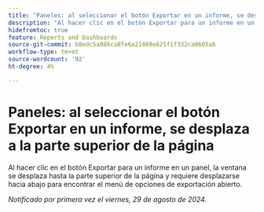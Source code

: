 ```yaml
---
title: "Paneles: al seleccionar el botón Exportar en un informe, se desplaza a la parte superior de la página"
description: "Al hacer clic en el botón Exportar para un informe en un panel, la ventana se desplaza hasta la parte superior de la página y requiere desplazarse hacia abajo para encontrar el menú de opciones de exportación abierto."
hidefromtoc: true
feature: Reports and Dashboards
source-git-commit: b8edc5a086ca8fe6a21469e625f1f332ca0605ab
workflow-type: tm+mt
source-wordcount: '92'
ht-degree: 4%

---
```



# Paneles: al seleccionar el botón Exportar en un informe, se desplaza a la parte superior de la página

Al hacer clic en el botón Exportar para un informe en un panel, la ventana se desplaza hasta la parte superior de la página y requiere desplazarse hacia abajo para encontrar el menú de opciones de exportación abierto.

_Notificado por primera vez el viernes, 29 de agosto de 2024._